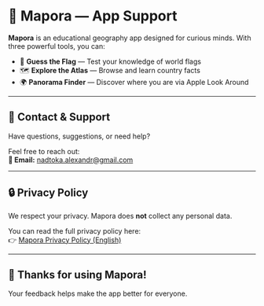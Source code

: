 # 🧭 Mapora — App Support

**Mapora** is an educational geography app designed for curious minds. With three powerful tools, you can:

- 🏁 **Guess the Flag** — Test your knowledge of world flags  
- 🗺️ **Explore the Atlas** — Browse and learn country facts  
- 🌍 **Panorama Finder** — Discover where you are via Apple Look Around

---

## 📩 Contact & Support

Have questions, suggestions, or need help?

Feel free to reach out:  
**📧 Email:** [nadtoka.alexandr@gmail.com](mailto:nadtoka.alexandr@gmail.com)

---

## 🔒 Privacy Policy

We respect your privacy. Mapora does **not** collect any personal data.

You can read the full privacy policy here:  
👉 [Mapora Privacy Policy (English)](https://github.com/kreatimont/mapora-legal/blob/master/mapora-privacy-policy-en.md)

---

## 🙏 Thanks for using Mapora!

Your feedback helps make the app better for everyone.
